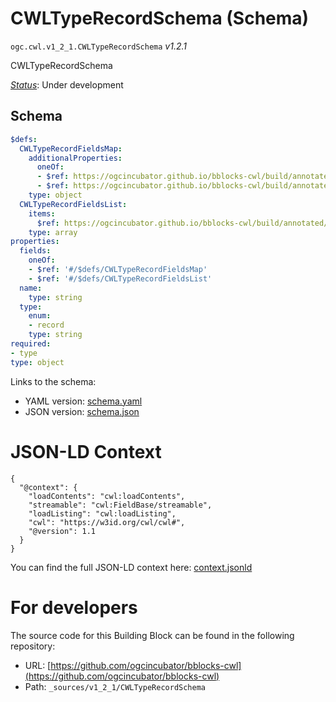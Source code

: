 
# CWLTypeRecordSchema (Schema)

`ogc.cwl.v1_2_1.CWLTypeRecordSchema` *v1.2.1*

CWLTypeRecordSchema

[*Status*](http://www.opengis.net/def/status): Under development

## Schema

```yaml
$defs:
  CWLTypeRecordFieldsMap:
    additionalProperties:
      oneOf:
      - $ref: https://ogcincubator.github.io/bblocks-cwl/build/annotated/cwl/v1_2_1/CWLType/schema.yaml
      - $ref: https://ogcincubator.github.io/bblocks-cwl/build/annotated/cwl/v1_2_1/CWLTypeRecordFieldDef/schema.yaml
    type: object
  CWLTypeRecordFieldsList:
    items:
      $ref: https://ogcincubator.github.io/bblocks-cwl/build/annotated/cwl/v1_2_1/CWLTypeRecordFieldsItem/schema.yaml
    type: array
properties:
  fields:
    oneOf:
    - $ref: '#/$defs/CWLTypeRecordFieldsMap'
    - $ref: '#/$defs/CWLTypeRecordFieldsList'
  name:
    type: string
  type:
    enum:
    - record
    type: string
required:
- type
type: object

```

Links to the schema:

* YAML version: [schema.yaml](https://ogcincubator.github.io/bblocks-cwl/build/annotated/cwl/v1_2_1/CWLTypeRecordSchema/schema.json)
* JSON version: [schema.json](https://ogcincubator.github.io/bblocks-cwl/build/annotated/cwl/v1_2_1/CWLTypeRecordSchema/schema.yaml)


# JSON-LD Context

```jsonld
{
  "@context": {
    "loadContents": "cwl:loadContents",
    "streamable": "cwl:FieldBase/streamable",
    "loadListing": "cwl:loadListing",
    "cwl": "https://w3id.org/cwl/cwl#",
    "@version": 1.1
  }
}
```

You can find the full JSON-LD context here:
[context.jsonld](https://ogcincubator.github.io/bblocks-cwl/build/annotated/cwl/v1_2_1/CWLTypeRecordSchema/context.jsonld)


# For developers

The source code for this Building Block can be found in the following repository:

* URL: [https://github.com/ogcincubator/bblocks-cwl](https://github.com/ogcincubator/bblocks-cwl)
* Path: `_sources/v1_2_1/CWLTypeRecordSchema`

